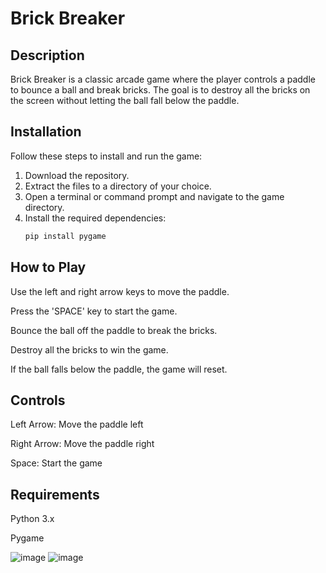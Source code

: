 # Brick Breaker

## Description
Brick Breaker is a classic arcade game where the player controls a paddle to bounce a ball and break bricks. The goal is to destroy all the bricks on the screen without letting the ball fall below the paddle.

## Installation
Follow these steps to install and run the game:

1. Download the repository.
2. Extract the files to a directory of your choice.
3. Open a terminal or command prompt and navigate to the game directory.
4. Install the required dependencies:
   ```python
   pip install pygame

## How to Play
Use the left and right arrow keys to move the paddle.

Press the 'SPACE' key to start the game.

Bounce the ball off the paddle to break the bricks.

Destroy all the bricks to win the game.

If the ball falls below the paddle, the game will reset.

## Controls
Left Arrow: Move the paddle left

Right Arrow: Move the paddle right

Space: Start the game

## Requirements
Python 3.x

Pygame

![image](https://github.com/user-attachments/assets/93c72a89-05f9-4212-9aa4-524d9f10fe9d)
![image](https://github.com/user-attachments/assets/aff302dc-e639-48ce-aa1f-bc5e1fb9db82)

